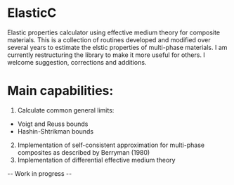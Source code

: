 # ElasticC

Elastic properties calculator using effective medium theory for composite materials.
This is a collection of routines developed and modified over several years to estimate the elstic properties of multi-phase materials. I am currently restructuring the library to make it more useful for others. I welcome suggestion, corrections and additions. 

# Main capabilities:
1. Calculate common general limits:
- Voigt and Reuss bounds
- Hashin-Shtrikman bounds
2. Implementation of self-consistent approximation for multi-phase composites as described by Berryman (1980)
3. Implementation of differential effective medium theory

-- Work in progress --

